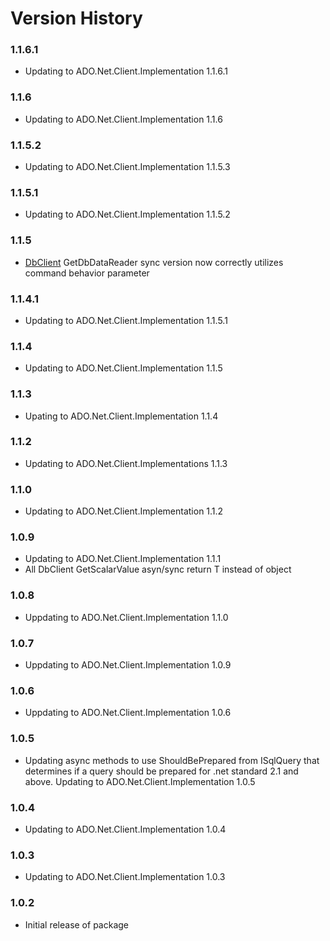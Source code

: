 Version History
===============

### 1.1.6.1

* Updating to ADO.Net.Client.Implementation 1.1.6.1

### 1.1.6

* Updating to ADO.Net.Client.Implementation 1.1.6

### 1.1.5.2

* Updating to ADO.Net.Client.Implementation 1.1.5.3

### 1.1.5.1

* Updating to ADO.Net.Client.Implementation 1.1.5.2

### 1.1.5

* [DbClient](https://github.com/rgarrison12345/ADO.Net.Client/blob/master/src/ADO.Net.Client/DbSynchronousClient.cs) GetDbDataReader sync version now correctly utilizes command behavior parameter

### 1.1.4.1

* Updating to ADO.Net.Client.Implementation 1.1.5.1

### 1.1.4

* Updating to ADO.Net.Client.Implementation 1.1.5

### 1.1.3

* Upating to ADO.Net.Client.Implementation 1.1.4

### 1.1.2

* Updating to ADO.Net.Client.Implementations 1.1.3

### 1.1.0

* Updating to ADO.Net.Client.Implementation 1.1.2

### 1.0.9

* Updating to ADO.Net.Client.Implementation 1.1.1
* All DbClient GetScalarValue asyn/sync return T instead of object

### 1.0.8

* Uppdating to ADO.Net.Client.Implementation 1.1.0

### 1.0.7

* Uppdating to ADO.Net.Client.Implementation 1.0.9

### 1.0.6

* Uppdating to ADO.Net.Client.Implementation 1.0.6

### 1.0.5

* Updating async methods to use ShouldBePrepared from ISqlQuery that determines if a query 
should be prepared for .net standard 2.1 and above.  Updating to ADO.Net.Client.Implementation 1.0.5

### 1.0.4

* Updating to ADO.Net.Client.Implementation 1.0.4

### 1.0.3

* Updating to ADO.Net.Client.Implementation 1.0.3

### 1.0.2

* Initial release of package
 